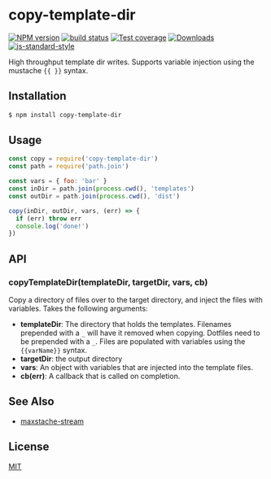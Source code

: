 # copy-template-dir
[![NPM version][npm-image]][npm-url]
[![build status][travis-image]][travis-url]
[![Test coverage][codecov-image]][codecov-url]
[![Downloads][downloads-image]][downloads-url]
[![js-standard-style][standard-image]][standard-url]

High throughput template dir writes. Supports variable injection using the
mustache `{{ }}` syntax.

## Installation
```sh
$ npm install copy-template-dir
```

## Usage
```js
const copy = require('copy-template-dir')
const path = require('path.join')

const vars = { foo: 'bar' }
const inDir = path.join(process.cwd(), 'templates')
const outDir = path.join(process.cwd(), 'dist')

copy(inDir, outDir, vars, (err) => {
  if (err) throw err
  console.log('done!')
})
```

## API
### copyTemplateDir(templateDir, targetDir, vars, cb)
Copy a directory of files over to the target directory, and inject the files
with variables. Takes the following arguments:
- __templateDir__: The directory that holds the templates. Filenames prepended
  with a `_` will have it removed when copying. Dotfiles need to be prepended
  with a `_`. Files are populated with variables using the `{{varName}}` syntax.
- __targetDir__: the output directory
- __vars__: An object with variables that are injected into the template files.
- __cb(err)__: A callback that is called on completion.

## See Also
- [maxstache-stream](https://github.com/yoshuawuyts/maxstache-stream)

## License
[MIT](https://tldrlegal.com/license/mit-license)

[npm-image]: https://img.shields.io/npm/v/copy-template-dir.svg?style=flat-square
[npm-url]: https://npmjs.org/package/copy-template-dir
[travis-image]: https://img.shields.io/travis/yoshuawuyts/copy-template-dir/master.svg?style=flat-square
[travis-url]: https://travis-ci.org/yoshuawuyts/copy-template-dir
[codecov-image]: https://img.shields.io/codecov/c/github/yoshuawuyts/copy-template-dir/master.svg?style=flat-square
[codecov-url]: https://codecov.io/github/yoshuawuyts/copy-template-dir
[downloads-image]: http://img.shields.io/npm/dm/copy-template-dir.svg?style=flat-square
[downloads-url]: https://npmjs.org/package/copy-template-dir
[standard-image]: https://img.shields.io/badge/code%20style-standard-brightgreen.svg?style=flat-square
[standard-url]: https://github.com/feross/standard
